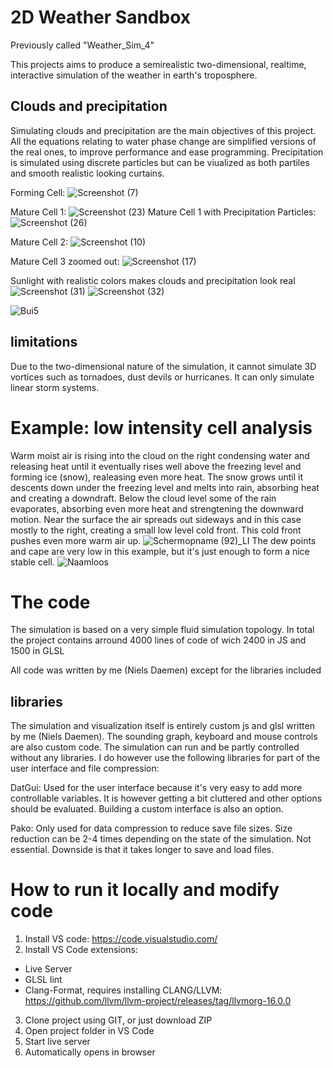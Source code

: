 # 2D Weather Sandbox

Previously called "Weather_Sim_4"

This projects aims to produce a semirealistic two-dimensional, realtime, interactive simulation of the weather in earth's troposphere.


## Clouds and precipitation
Simulating clouds and precipitation are the main objectives of this project.
All the equations relating to water phase change are simplified versions of the real ones, to improve performance and ease programming.
Precipitation is simulated using discrete particles but can be viualized as both partiles and smooth realistic looking curtains.

Forming Cell:
![Screenshot (7)](https://user-images.githubusercontent.com/42830240/232745061-25c860c3-8c52-4704-86af-bcba13f74cd6.png)

Mature Cell 1:
![Screenshot (23)](https://user-images.githubusercontent.com/42830240/232744315-5207396b-57e4-4aaa-968a-e85cd9283f3d.png)
Mature Cell 1 with Precipitation Particles:
![Screenshot (26)](https://user-images.githubusercontent.com/42830240/232744406-ba1c7230-a8b2-492a-85bb-c1c57c1c8a81.png)


Mature Cell 2:
![Screenshot (10)](https://user-images.githubusercontent.com/42830240/232746561-341b867e-9fcd-4d34-b200-61c403695d5a.png)


Mature Cell 3 zoomed out:
![Screenshot (17)](https://user-images.githubusercontent.com/42830240/232746022-dcb4755a-219c-474e-8ae6-8a6ebfadbd0e.png)


Sunlight with realistic colors makes clouds and precipitation look real
![Screenshot (31)](https://user-images.githubusercontent.com/42830240/232749322-d4602f66-015e-4405-9da7-2e4969473c55.png)
![Screenshot (32)](https://user-images.githubusercontent.com/42830240/232749511-1e5c2010-e65a-44eb-bbfe-f9e9b87f5c10.png)



![Bui5](https://user-images.githubusercontent.com/42830240/160260713-32ffee8a-18a2-45bc-98be-b4396793b466.PNG)


## limitations
Due to the two-dimensional nature of the simulation, it cannot simulate 3D vortices such as tornadoes, dust devils or hurricanes. It can only simulate linear storm systems.


# Example: low intensity cell analysis
Warm moist air is rising into the cloud on the right condensing water and releasing heat until it eventually rises well above the freezing level and forming ice (snow), realeasing even more heat. The snow grows until it descents down under the freezing level and melts into rain, absorbing heat and creating a downdraft. Below the cloud level some of the rain evaporates, absorbing even more heat and strengtening the downward motion. Near the surface the air spreads out sideways and in this case mostly to the right, creating a small low level cold front. This cold front pushes even more warm air up.
![Schermopname (92)_LI](https://user-images.githubusercontent.com/42830240/173361271-23383858-f0d3-485d-91b9-21e0d3c75211.jpg)
The dew points and cape are very low in this example, but it's just enough to form a nice stable cell.
![Naamloos](https://user-images.githubusercontent.com/42830240/173365013-cdea3b40-f470-4390-a8fa-b8d93025d893.png)

# The code

The simulation is based on a very simple fluid simulation topology.
In total the project contains arround 4000 lines of code of wich 2400 in JS and 1500 in GLSL

<insert explanation>

All code was written by me (Niels Daemen) except for the libraries included

## libraries

The simulation and visualization itself is entirely custom js and glsl written by me (Niels Daemen). The sounding graph, keyboard and mouse controls are also custom code. The simulation can run and be partly controlled without any libraries. I do however use the following libraries for part of the user interface and file compression:

DatGui: Used for the user interface because it's very easy to add more controllable variables. It is however getting a bit cluttered and other options should be evaluated. Building a custom interface is also an option.

Pako: Only used for data compression to reduce save file sizes. Size reduction can be 2-4 times depending on the state of the simulation. Not essential. Downside is that it takes longer to save and load files.
  
# How to run it locally and modify code
  1. Install VS code: https://code.visualstudio.com/
  2. Install VS Code extensions:
   * Live Server
   * GLSL lint
   * Clang-Format, requires installing CLANG/LLVM: https://github.com/llvm/llvm-project/releases/tag/llvmorg-16.0.0
  
  3. Clone project using GIT, or just download ZIP
  4. Open project folder in VS Code
  5. Start live server
  6. Automatically opens in browser
